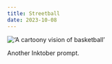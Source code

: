 ```yaml
---
title: Streetball
date: 2023-10-08
---
```


![‘A cartoony vision of basketball’](/231008_streetball.jpeg)

Another Inktober prompt.








